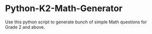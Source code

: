 # Python-K2-Math-Generator

Use this python script to generate bunch of simple Math questions for Grade 2 and above.
